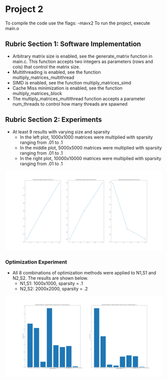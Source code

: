 # Project 2
To compile the code use the flags: -mavx2
To run the project, execute main.o

## Rubric Section 1: Software Implementation
- Arbitrary matrix size is enabled, see the generate_matrix function in main.c. This function accepts two integers as parameters (rows and cols) that control the matrix size.
- Multithreading is enabled, see the function multiply_matrices_multithread
- SIMD is enabled, see the function multiply_matrices_simd
- Cache Miss minimization is enabled, see the function multiply_matrices_block
- The multiply_matrices_multithread function accepts a parameter num_threads to control how many threads are spawned

## Rubric Section 2: Experiments
- At least 9 results with varying size and sparsity
  - In the left plot, 1000x1000 matrices were multiplied with sparsity ranging from .01 to .1
  - In the middle plot, 5000x5000 matrices were multiplied with sparsity ranging from .01 to .1
  - In the right plot, 10000x10000 matrices were multiplied with sparsity ranging from .01 to .1

![rubric_1.png](./rubric_1.png)

### Optimization Experiment
- All 8 combinations of optimization methods were applied to N1,S1 and N2,S2. The results are shown below.
  - N1,S1: 1000x1000, sparsity = .1
  - N2,S2: 2000x2000, sparsity = .2

![rubric_2.png](./rubric_2.png)
